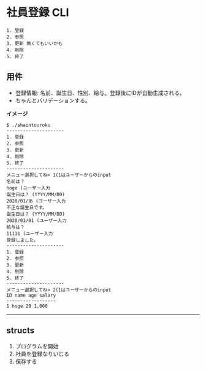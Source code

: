 # 社員登録 CLI

```
1. 登録
2. 参照
3. 更新 無くてもいいかも
4. 削除
5. 終了
```


## 用件
- 登録情報: 名前、誕生日、性別、給与。登録後にIDが自動生成される。
- ちゃんとバリデーションする。

__イメージ__
```
$ ./shaintouroku
---------------------
1. 登録
2. 参照
3. 更新
4. 削除
5. 終了
---------------------
メニュー選択してね> 1(1はユーザーからのinput
名前は？
hoge (ユーザー入力
誕生日は？ (YYYY/MM/DD)
2020/01/あ (ユーザー入力
不正な誕生日です。
誕生日は？ (YYYY/MM/DD)
2020/01/01 (ユーザー入力
給与は？
11111 (ユーザー入力
登録しました。
---------------------
1. 登録
2. 参照
3. 更新
4. 削除
5. 終了
---------------------
メニュー選択してね> 2(1はユーザーからのinput
ID name age salary
------------------
1 hoge 20 1,000
```

---

## structs
1. プログラムを開始
2. 社員を登録なりいじる
3. 保存する
